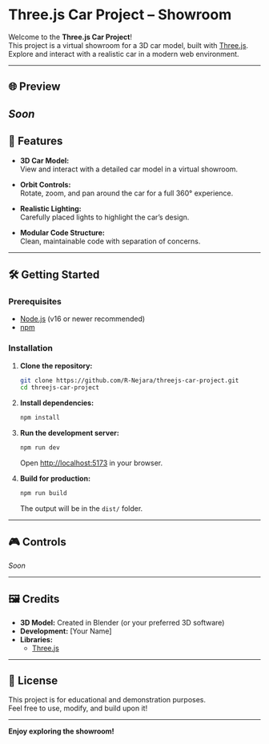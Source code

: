 # Three.js Car Project – Showroom

Welcome to the **Three.js Car Project**!  
This project is a virtual showroom for a 3D car model, built with [Three.js](https://threejs.org/).  
Explore and interact with a realistic car in a modern web environment.

---

## 🌐 Preview

<!-- Add your live demo link here if available -->

## _Soon_

<!-- [Live Demo](https://your-demo-link.com) -->

## 🚗 Features

- **3D Car Model:**  
  View and interact with a detailed car model in a virtual showroom.

- **Orbit Controls:**  
  Rotate, zoom, and pan around the car for a full 360° experience.

- **Realistic Lighting:**  
  Carefully placed lights to highlight the car’s design.

- **Modular Code Structure:**  
  Clean, maintainable code with separation of concerns.

---

## 🛠️ Getting Started

### Prerequisites

- [Node.js](https://nodejs.org/) (v16 or newer recommended)
- [npm](https://www.npmjs.com/)

### Installation

1. **Clone the repository:**

   ```bash
   git clone https://github.com/R-Nejara/threejs-car-project.git
   cd threejs-car-project
   ```

2. **Install dependencies:**

   ```bash
   npm install
   ```

3. **Run the development server:**

   ```bash
   npm run dev
   ```

   Open [http://localhost:5173](http://localhost:5173) in your browser.

4. **Build for production:**
   ```bash
   npm run build
   ```
   The output will be in the `dist/` folder.

---

## 🎮 Controls

<!-- - **Rotate:** Left mouse button drag
- **Zoom:** Mouse wheel scroll
- **Pan:** Right mouse button drag -->

_Soon_

---

## 🖼️ Credits

- **3D Model:** Created in Blender (or your preferred 3D software)
- **Development:** [Your Name]
- **Libraries:**
  - [Three.js](https://threejs.org/)

---

## 📄 License

This project is for educational and demonstration purposes.  
Feel free to use, modify, and build upon it!

---

**Enjoy exploring the showroom!**
